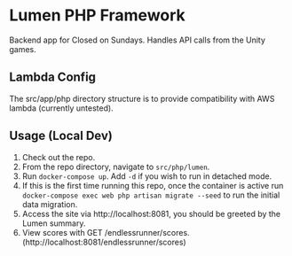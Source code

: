 # Lumen PHP Framework
Backend app for Closed on Sundays. Handles API calls from the Unity games. 

## Lambda Config
The src/app/php directory structure is to provide compatibility with AWS lambda (currently untested).

## Usage (Local Dev)
1. Check out the repo. 
2. From the repo directory, navigate to `src/php/lumen`.
3. Run `docker-compose up`. Add `-d` if you wish to run in detached mode.
4. If this is the first time running this repo, once the container is active run `docker-compose exec web php artisan migrate --seed` to run the initial data migration.
5. Access the site via http://localhost:8081, you should be greeted by the Lumen summary.
6. View scores with GET /endlessrunner/scores. (http://localhost:8081/endlessrunner/scores)